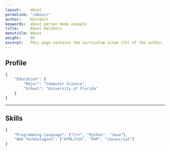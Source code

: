 ```yaml
---
layout:    about
permalink: "/about/"
author:    HaloSern
keywords:  about person demo example
title:     About HaloSern
menutitle: About
weight:    90
excerpt:   This page contains the curriculum vitae (CV) of the author.
---
```


## Profile

``` javascript
{
	"Education": {
		"Major": "Computer Science",
		"School": "University of Florida"
	}
}
```

---

## Skills
``` javascript
{
	"Programming Language": ["C++", "Python", "Java"],
	"Web Technologies": ["HTML/CSS", "PHP", "Javascript"]
}
```